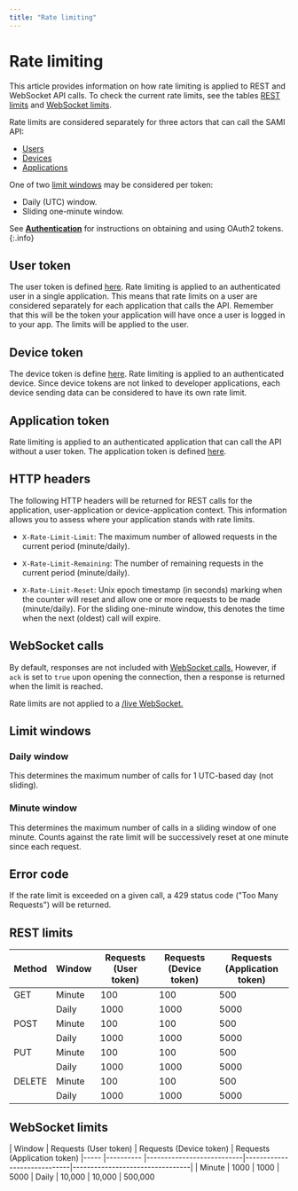 ```yaml
---
title: "Rate limiting"
---
```


# Rate limiting

This article provides information on how rate limiting is applied to REST and WebSocket API calls. To check the current rate limits, see the tables [REST limits](#rest-limits) and [WebSocket limits](#websocket-limits).

Rate limits are considered separately for three actors that can call the SAMI API:

- [Users](#user-token)
- [Devices](#device-token)
- [Applications](#application-token)
 
One of two [limit windows](#limit-windows) may be considered per token:

- Daily (UTC) window.
- Sliding one-minute window.

See [**Authentication**](/sami/sami-documentation/authentication.html) for instructions on obtaining and using OAuth2 tokens.
{:.info}

## User token

The user token is defined [here](/sami/sami-documentation/authentication.html#user-token). Rate limiting is applied to an authenticated user in a single application. This means that rate limits on a user are considered separately for each application that calls the API. Remember that this will be the token your application will have once a user is logged in to your app. The limits will be applied to the user.

## Device token

The device token is define [here](/sami/sami-documentation/authentication.html#device-token). Rate limiting is applied to an authenticated device. Since device tokens are not linked to developer applications, each device sending data can be considered to have its own rate limit.

## Application token

Rate limiting is applied to an authenticated application that can call the API without a user token. The application token is defined [here](/sami/sami-documentation/authentication.html#application-token).

## HTTP headers

The following HTTP headers will be returned for REST calls for the application, user-application or device-application context. This information allows you to assess where your application stands with rate limits.

- `X-Rate-Limit-Limit`: The maximum number of allowed requests in the current period (minute/daily).

- `X-Rate-Limit-Remaining`: The number of remaining requests in the current period (minute/daily).

- `X-Rate-Limit-Reset`: Unix epoch timestamp (in seconds) marking when the counter will reset and allow one or more requests to be made (minute/daily). For the sliding one-minute window, this denotes the time when the next (oldest) call will expire.

## WebSocket calls

By default, responses are not included with [WebSocket calls.](/sami/sami-documentation/sending-and-receiving-data.html#setting-up-a-bi-directional-message-pipe) However, if `ack` is set to `true` upon opening the connection, then a response is returned when the limit is reached.

Rate limits are not applied to a [/live WebSocket.](/sami/sami-documentation/sending-and-receiving-data.html#live-streaming-data-with-websocket-api) 

## Limit windows

### Daily window

This determines the maximum number of calls for 1 UTC-based day (not sliding).

### Minute window

This determines the maximum number of calls in a sliding window of one minute. Counts against the rate limit will be successively reset at one minute since each request.

## Error code

If the rate limit is exceeded on a given call, a 429 status code ("Too Many Requests") will be returned. 

## REST limits

| Method | Window | Requests (User token) | Requests (Device token) | Requests (Application token)
|----- |---------- |---------------------------|-----------------------------|---------------------------------|
| GET | Minute | 100 | 100 | 500
|	| Daily | 1000 | 1000 | 5000
| POST | Minute | 100 | 100 | 500
|	| Daily | 1000 | 1000 | 5000
| PUT | Minute | 100 | 100 | 500
|	| Daily | 1000 | 1000 | 5000
| DELETE | Minute | 100 | 100 | 500
|	| Daily | 1000 | 1000 | 5000

## WebSocket limits

| Window | Requests (User token) | Requests (Device token) | Requests (Application token)
|----- |---------- |---------------------------|-----------------------------|---------------------------------|
| Minute | 1000 | 1000 | 5000
| Daily | 10,000 | 10,000 | 500,000